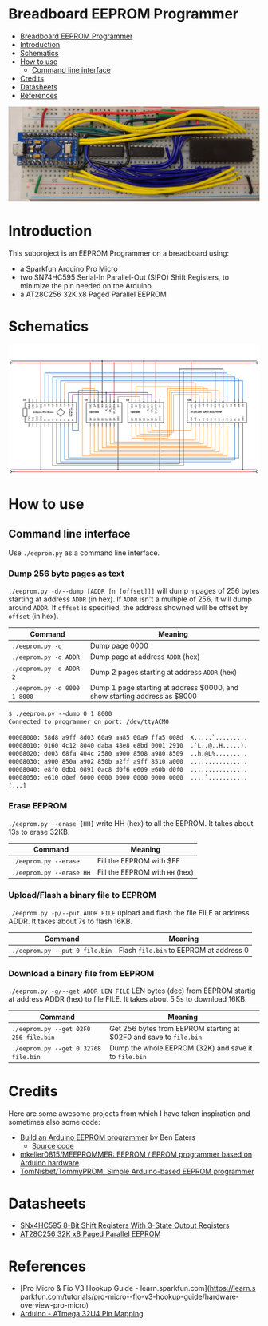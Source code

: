 # Breadboard EEPROM Programmer

- [Breadboard EEPROM Programmer](#breadboard-eeprom-programmer)
- [Introduction](#introduction)
- [Schematics](#schematics)
- [How to use](#how-to-use)
  - [Command line interface](#command-line-interface)
- [Credits](#credits)
- [Datasheets](#datasheets)
- [References](#references)

![](../imgs/programmer.jpg)

# Introduction

This subproject is an EEPROM Programmer on a breadboard using:
- a Sparkfun Arduino Pro Micro
- two SN74HC595 Serial-In Parallel-Out (SIPO) Shift Registers, to minimize the pin needed on the Arduino.
- a AT28C256 32K x8 Paged Parallel EEPROM

# Schematics
![](schematics/EEPROM-Programmer.svg)

# How to use

## Command line interface

Use `./eeprom.py` as a command line interface.

### Dump 256 byte pages as text

`./eeprom.py -d/--dump [ADDR [n [offset]]]` will dump `n` pages of 256 bytes starting at address `ADDR` (in hex). If `ADDR` isn't a multiple of 256, it will dump around `ADDR`. If `offset` is specified, the address showned will be offset by `offset` (in hex).

| Command                      | Meaning                                                                   |
| ---------------------------- | ------------------------------------------------------------------------- |
| `./eeprom.py -d`             | Dump page 0000                                                            |
| `./eeprom.py -d ADDR`        | Dump page at address `ADDR` (hex)                                         |
| `./eeprom.py -d ADDR 2`      | Dump 2 pages starting at address `ADDR` (hex)                             |
| `./eeprom.py -d 0000 1 8000` | Dump 1 page starting at address $0000, and show starting address as $8000 |

```
$ ./eeprom.py --dump 0 1 8000
Connected to programmer on port: /dev/ttyACM0

00008000: 58d8 a9ff 8d03 60a9 aa85 00a9 ffa5 008d  X.....`.........
00008010: 0160 4c12 8040 daba 48e8 e8bd 0001 2910  .`L..@..H.....).
00008020: d003 68fa 404c 2580 a900 8508 a980 8509  ..h.@L%.........
00008030: a900 850a a902 850b a2ff a9ff 8510 a000  ................
00008040: e8f0 0db1 0891 0ac8 d0f6 e609 e60b d0f0  ................
00008050: e610 d0ef 6000 0000 0000 0000 0000 0000  ....`...........
[...]
```

### Erase EEPROM

`./eeprom.py --erase [HH]` write HH (hex) to all the EEPROM. It takes about 13s to erase 32KB.

| Command                  | Meaning                         |
| ------------------------ | ------------------------------- |
| `./eeprom.py --erase`    | Fill the EEPROM with $FF        |
| `./eeprom.py --erase HH` | Fill the EEPROM with `HH` (hex) |

### Upload/Flash a binary file to EEPROM

`./eeprom.py -p/--put ADDR FILE` upload and flash the file FILE at address ADDR. It takes about 7s to flash 16KB.

| Command                        | Meaning                                 |
| ------------------------------ | --------------------------------------- |
| `./eeprom.py --put 0 file.bin` | Flash `file.bin` to EEPROM at address 0 |

### Download a binary file from EEPROM

`./eeprom.py -g/--get ADDR LEN FILE` LEN bytes (dec) from EEPROM startig at address ADDR (hex) to file FILE. It takes about 5.5s to download 16KB.

| Command                               | Meaning                                                            |
| ------------------------------------- | ------------------------------------------------------------------ |
| `./eeprom.py --get 02F0 256 file.bin` | Get 256 bytes from EEPROM starting at $02F0 and save to `file.bin` |
| `./eeprom.py --get 0 32768 file.bin`  | Dump the whole EEPROM (32K) and save it to `file.bin`              |

# Credits

Here are some awesome projects from which I have taken inspiration and sometimes also some code:

- [Build an Arduino EEPROM programmer](https://www.youtube.com/watch?v=K88pgWhEb1M) by Ben Eaters
  - [Source code](https://github.com/beneater/eeprom-programmer#arduino-eeprom-programmer)
- [mkeller0815/MEEPROMMER: EEPROM / EPROM programmer based on Arduino hardware](https://github.com/mkeller0815/MEEPROMMER/)
- [TomNisbet/TommyPROM: Simple Arduino-based EEPROM programmer](https://github.com/TomNisbet/TommyPROM)

# Datasheets

- [SNx4HC595 8-Bit Shift Registers With 3-State Output Registers](../datasheets/SN74HC595.pdf)
- [AT28C256 32K x8 Paged Parallel EEPROM](../datasheets/AT28C256.pdf)

# References

- [Pro Micro & Fio V3 Hookup Guide - learn.sparkfun.com](https://learn.s  parkfun.com/tutorials/pro-micro--fio-v3-hookup-guide/hardware-overview-pro-micro)
- [Arduino - ATmega 32U4 Pin Mapping](https://www.arduino.cc/en/Hacking/PinMapping32u4)
